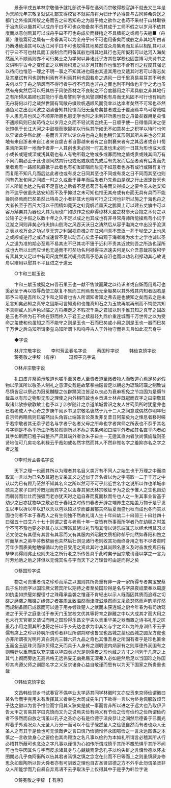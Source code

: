 <!-- { "loadSidebar": true } -->
　　景泰甲戌五羊林宗敬偕予就礼部试予辱在选列而宗敬得校官辞不就去又三年是为天顺元年宗敬复就试礼部又得校官不就买舟将为归计予适得告与古冈蒋希舜送之都门之外指其所舣之舟而告之曰若知舟之为器乎始之欲作之也苟不采材于山林取铁于冶炼灰以蜃其可以成舟乎曰不可也众物备矣不责其成于工师不假之以岁月不依其度而以意创焉其可以成舟乎曰不可也舟成矣而楼橹之不具樯柁之或阙与夫艎■〈舟畐〉维缆篙矴之属有一弗备其可以为全舟乎曰不可也用备矣而或舣之非其地所由者乃断港绝潢其可以达江河乎曰不可也舣得其地矣然或众舟集焉而互系以相轧其可以行乎曰不可也材具而工良制合而用备其舣也得其地其行也无所儗若可以达河入海矣然而风不顺焉则亦不可行矣士之为学何以异诸此乎方其在学校也固尝博习夫诗书之文讲明乎古今之变印正之以明师积累之以岁月其制作也惟恐不合有司之程度其强记以待问也惟恐一理之不明一事之不知其进也既由其道其用也又适其时若可以得志矣及其羣试有司也则有利焉有不利焉其利也固若舟之遇风一日千里真易易耳其不利也夫何以异于舟之阻风而不得行者乎行不行风也非舟之罪也利不利命也非学之尤也虽然有舟矣然后可以归其咎于风使吾材之不良制之不合度器用之不素具舣之非其地行之有所碍风虽顺也其能行乎哉舟譬则学也风譬则时也有舟而无风固不可行也有风而无舟将何以行之哉然世固有驾敝舟缀败帆遇顺风而侥幸以达岸者矣然不可常也卒然遇鱼龙之出没风波之汹涌吾知其怆惶而归无全舟矣甚者或至于覆溺焉幸乌可常哉嗟乎人患无舟也风之不顺非所患也患无学也时之未利非所患也吾之舟备矣器用足矣惟不遇顺风则巳矣苟待之以岁月之久而不轻试焉岂终无一日顺乎使一日得借风涛之便张饱帆于长江大河之中鼓枻而歌捩柁以行纵其所如无不如意矣士之积学以待时也何以异诸此乎然此就一舟而言非所以论众舟也舟之制也稍异其形则其所从来也必异其地有来自浙者来自江者来自虔吉者自鄞越来者有之自荆襄来者有之其远者或自川蜀来焉所来非一地而作者非一人其创也未必同一时其发也未必同一日其为形也或大或小或长或短或深或浅其载也有人有物所载之物或多或寡而物之值或贵或贱其间万有不同而期必至于此也则同然其行也或迟或疾或先或后有先发而后至者焉有后发而先至者焉有一路顺风直抵乎此者也有初发即阻而后无不如意者也亦有或行或阻有复行而复阻不知凡几而后达此者也或有发之日同其至也不同或有发之日不同而其至也则同有先发旬月之间或一时之久或至于朞年而后发者乃先焉由是观之行止迟速皆天也非人所能也达之先者不足喜达之后者不足悲苟吾有舟而又得操之之要今虽未达安知终不达乎彼虽先达安知吾不及乎抑过之未可知也惟无其舟或有舟而无具有具而不能操则终焉而巳矣虽然此特舟之小者非其大也特可行之江河也非所以施之于海也舟之大者长至于百尺大可以千围樯如竟天之虹霓帆若垂天之鹏翼上可以建五丈旗中可以容万斛粟其为器也大其为用也广如欲作之也非得琼林大盈之材参天合抱之木付之以公输子之手假之以数十年之久不足以成之也其成也有非寻常舟师所能操焉苟小试于江湖之间则非矣必待夫排山倒海之风吞天沃日之涛然后从容乎渤海之中出没乎沧溟之表以收万全之功以享无穷之利回视舟楫之在江河间真不啻泛一芥于坳堂之上也风之或顺或逆行之或迟或速皆不足以动吾心矣孟子曰观于海者难为水士之学也诚以圣人之道为准的期必至焉不易其志不巳其功不狃于近利不责其近效则吾之所造也深所成也大所以出而应世也无适而不可矣功名利禄得丧迟速夫何足以介吾意哉宗敬积学有素其文又足以中有司尺度然累试辄弗偶焉予恐其自沮也而以功名利禄动其心故说舟以赠用以慰其不平且进之于道云 

　　○卞和三献玉说 

　　卞和三献玉或疑之曰吾石果玉也一献不售敛而藏之以待识者或自斲而用焉可也奚必至于再以取辱哉使三献复不售而三刑焉吾恐无全躯矣以其外残其内知者固若是耶予曰噫是吾所以见卞和之知者也古人所谓知者知之弗去是也使知之矣而去之是未足言知矣必知之真守之固斯可言知焉和也惟真知石之为玉故再献再刑而不悔使其知不真则或人厉声色以临之方将疾走之不暇况千乘之君加以刑乎惟其知之真守之固故是玉也不终为石不终在野而终入于君王之椟器轻九鼎价重连城而千万世传之以为受命之玺使和也虽知之而不能守之则是玉也一石而巳矣或小用之则是玉也一器而巳矣千万世之后乌知所谓秦玺乌知所谓卞和呜呼古人于外物守而弗去且如此况吾身乎 

　　◆字说 

　　林弁宗敬字说 
　　李时芳孟春名字说 
　　蔡国珍字说 
　　韩俭克慎字说 
　　蒋冕敬之字辞（有序） 
　　冯颢子充字说 

　　○林弁宗敬字说 

　　礼曰皮弁祭菜示敬道也嗟乎至灵者人至贵者道至微者物人而敬道心焉足矣必假物以示其所以敬圣人制礼之意深矣哉是故擎拳曲跽皆足以朝必为琚瑀珩璜之制致诚尽慎皆足以祭必为冠冕黼黻之仪辟踊哭泣皆足以丧必为衰麻袒免之节岂固为是缛节哉盖以有形之物形无形之理使之内外相符故也乡贡进士林弁既冠而宾字之曰宗敬其取诸此欤宗敬敦敏士也予以丁卯岁随计之京道羊城曾识之友人甘筠凤所时犹童丱也巳若老成人予心奇之岁庚午阅乡书见宗敬名褎然于九十二人之间意或偶然尔明年归自京师再晤焉则巳崭然出头角容止端饰言论英发非复昔日阿蒙矣为之悚息者移时嗟乎若宗敬者其无忝乎若名与字者乎名者父母之所命也字者宾师之所表也不忝乎其名与字则是不忝乎所生所教矣然则所以不忝之实果何如曰端乎外者如其名直乎内者如其字如斯而巳程子曰整齐严肃其端外者欤朱子曰主一无适其直内者欤尚慎旃哉则圣贤地位可几矣功名利禄云乎哉如或名然字然而其人不然非惟名字之羞抑亦名之字之者之羞 

　　○李时芳孟春名字说 

　　天下之理一也而其所以为理者其名目义类万有不同人之始生也于万理之中而摘取其一言以为巳名及其冠也又采其义之近似于吾名者以为之字噫取一二于千万之中认以为巳有顾乃茫然不知其名义之所以然可不可乎此近世名字之说所以作也羊城李硕夫之冢子曰时芳既冠而宾字之以孟春其舅氏林宗敬征予为之说予惟人之生也自幼而弱弱而壮壮而强强而老亦犹天时之运自春而夏而秋而冬也人之一生其事业皆基于幼少之日亦犹物华之敷必在于春阳之时传曰春者开辟之端养生之始盖万物于是乎发生以甲以拆以华以舒以夭以包以硕以莩而蕃且郁夫然后夏而盛也秋而成也冬而实以固也何者不本于春哉人之有生何独不然故礼谓人生十年曰幼二十曰弱三十曰壮四十曰强五十曰艾六十七十则谓之耆与老焉十年一变皆有所事而所学者乃在幼穉之时盖学不可不豫也要必养其心以义理饰其躬以礼节陶其情以诗乐端其志以经术博其习以艺文使之有其德有其言有其容而又有其服内外昭融文质相称郁乎灿然如春阳和煦之时而草木之英华芬敷秾丽也夫然后壮则见诸行老则收其功而终身用之有不尽者矣时芳年少而质美勉勉循循以为他日受用之资此其时也其尚顾名思义及时奋发俛焉日有孳孳弗得则弗止也则夫壮之所行老之所传皆具乎此时矣予因宗敬请谨以学之一言为时芳勉勉之勉之非但以无愧其名与字而天下之万理皆可由是而得之矣 

　　○蔡国珍字说 

　　物之可贵重者谓之珍珍而系之以国则其所贵重有非一身一家所得专者矣宝安蔡氏子名珍而字以国珍厥父若宾所以期待之者至矣国珍得是名与字夙夜祇栗奉以周旋如执圭如拱璧如握径寸之珠藉承盖袭之惟谨不肯轻出以示人既而因其质而追琢之切磋之磨砻之雕镂之缘饰之者甚周且致温然而津液滋焕然而文采章瑟然而声韵清浑然而规制备固巳成器而可以适于用亦尝效楚人之献而未获连城之偿今年春为有司劝驾进之于天子之庭羣试于奉天门玉堂校文优其等将育之辟雝之中以大成其才而大用之也未行天官卿又请试而用之国珍得乐昌文学夫以贵重华美之器而置之诗书礼乐之区虽若小用之固其所也将之任以予乡先达也求为申其名与字之义以为终身训传不云乎儒有席上之珍以待聘所谓珍者非世所谓荆璆也鲁宝也昌城之蘂也西城之圆龙方虎也亦非所谓夜光明月真白洞光三棘六异九品之奇也其惟吾身之所固有者乎是珍也匪金玉而金玉匪珠贝而珠贝得之天而具于人身有之则明德内炳家有之则厚德外润国有之则朝廷以重府库以充宗庙以华四表以光是则儒者之珍也藏之方寸之间列于几席之上其气上彻而旁达无高弗格无远弗妥无幽弗届无深弗入必如是然后足以当国珍之称国珍其尚遵父师之训顾名字之义反求诸身心益自敬谨而思有以为天下国家之所贵重也哉 

　　○韩俭克慎字说 

　　文昌韩俭领乡书试春官不偶卒业太学适其同学林徽时文亦应贡来京师俭谓徽曰某名俭而字克用未有发挥其义者幸在大司成先生门下欲得一言以为终身佩服敢烦吾子达之徽以为言予惟俭而字用其义狭矣是就一事而言非所以进之于远大也乃取伊尹告太甲之言易其字曰克慎而又为之说焉夫俭有两义有节俭之俭有俭约之俭所谓俭约者不侈然而自放之谓虽以孔子之圣亦必有是俭德于温良恭让之间然后德备于巳而光辉着乎外焉况众人无圣人万分一而可以不俭乎哉然圣人之俭德自然而有者也众人无圣人之有其于是俭也可无慎哉尹之言曰慎乃俭德惟怀永图噫俭之一言永远图谋之本慎之一言收敛身心之要俭也其尚顾汝之名凡事以俭约为本如礼所谓言必稽其所从行必稽其所蔽可也念汝之字凡事以谨慎为心如传所谓戒慎乎其所不覩恐惧乎其所不闻可也俭乎因其名与字而反求诸其身与心兢兢焉常念孔子以约失鲜之言慎俭德以怀永图期必几乎商阿衡所以告其君者焉慎之慎之念念在此而不巳等而上之则虽慎厥身修思永如皋陶所以告大舜者亦有可驯致之理也自古圣贤进德之方不外乎此勿谓圣贤非众人所能学而乃自暴自弃焉语不云乎取法乎上仅得其中于是乎为韩俭字说 

　　○蒋冕敬之字辞 【 有序】 

